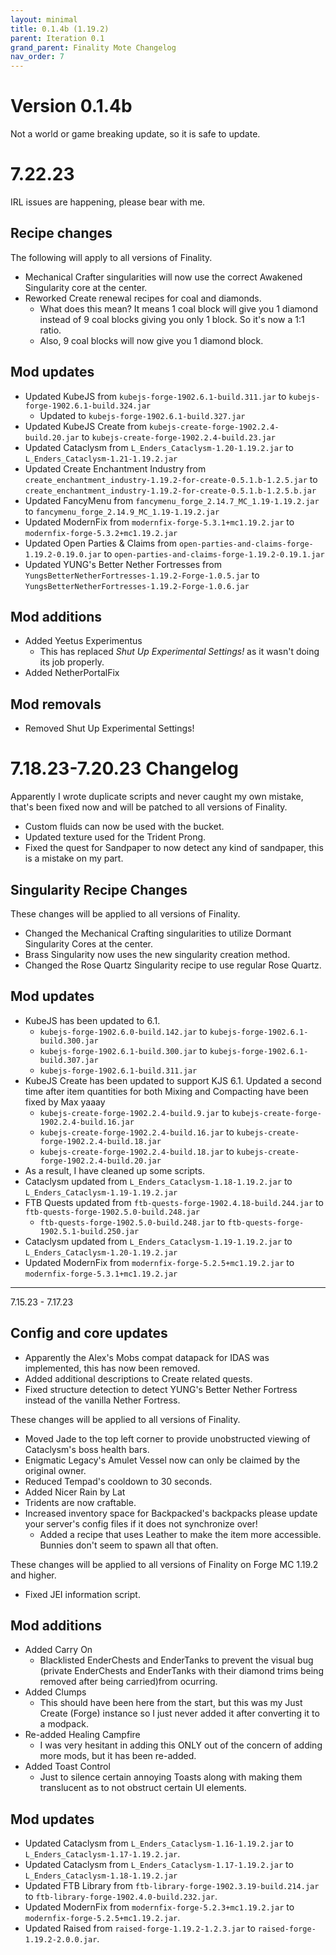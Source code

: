 ```yaml
---
layout: minimal
title: 0.1.4b (1.19.2)
parent: Iteration 0.1
grand_parent: Finality Mote Changelog
nav_order: 7
---
```


# Version 0.1.4b

Not a world or game breaking update, so it is safe to update.

# 7.22.23
IRL issues are happening, please bear with me.

## Recipe changes
The following will apply to all versions of Finality.
- Mechanical Crafter singularities will now use the correct Awakened Singularity core at the center.
- Reworked Create renewal recipes for coal and diamonds.
  - What does this mean? It means 1 coal block will give you 1 diamond instead of 9 coal blocks giving you only 1 block. So it's now a 1:1 ratio.
  - Also, 9 coal blocks will now give you 1 diamond block.

## Mod updates 
- Updated KubeJS from `kubejs-forge-1902.6.1-build.311.jar` to `kubejs-forge-1902.6.1-build.324.jar`
  - Updated to `kubejs-forge-1902.6.1-build.327.jar`
- Updated KubeJS Create from `kubejs-create-forge-1902.2.4-build.20.jar` to `kubejs-create-forge-1902.2.4-build.23.jar`
- Updated Cataclysm from `L_Enders_Cataclysm-1.20-1.19.2.jar` to `L_Enders_Cataclysm-1.21-1.19.2.jar`
- Updated Create Enchantment Industry from `create_enchantment_industry-1.19.2-for-create-0.5.1.b-1.2.5.jar` to `create_enchantment_industry-1.19.2-for-create-0.5.1.b-1.2.5.b.jar`
- Updated FancyMenu from `fancymenu_forge_2.14.7_MC_1.19-1.19.2.jar` to `fancymenu_forge_2.14.9_MC_1.19-1.19.2.jar`
- Updated ModernFix from `modernfix-forge-5.3.1+mc1.19.2.jar` to `modernfix-forge-5.3.2+mc1.19.2.jar`
- Updated Open Parties & Claims from `open-parties-and-claims-forge-1.19.2-0.19.0.jar` to `open-parties-and-claims-forge-1.19.2-0.19.1.jar`
- Updated YUNG's Better Nether Fortresses from `YungsBetterNetherFortresses-1.19.2-Forge-1.0.5.jar` to `YungsBetterNetherFortresses-1.19.2-Forge-1.0.6.jar`

## Mod additions
- Added Yeetus Experimentus 
  - This has replaced *Shut Up Experimental Settings!* as it wasn't doing its job properly.
- Added NetherPortalFix

## Mod removals
- Removed Shut Up Experimental Settings!

# 7.18.23-7.20.23 Changelog

Apparently I wrote duplicate scripts and never caught my own mistake, that's been fixed now and will be patched to all versions of Finality.

- Custom fluids can now be used with the bucket.
- Updated texture used for the Trident Prong.
- Fixed the quest for Sandpaper to now detect any kind of sandpaper, this is a mistake on my part.

## Singularity Recipe Changes
These changes will be applied to all versions of Finality.
- Changed the Mechanical Crafting singularities to utilize Dormant Singularity Cores at the center.
- Brass Singularity now uses the new singularity creation method.
- Changed the Rose Quartz Singularity recipe to use regular Rose Quartz.

## Mod updates
- KubeJS has been updated to 6.1.
  - `kubejs-forge-1902.6.0-build.142.jar` to `kubejs-forge-1902.6.1-build.300.jar`
  - `kubejs-forge-1902.6.1-build.300.jar` to `kubejs-forge-1902.6.1-build.307.jar`
  - `kubejs-forge-1902.6.1-build.311.jar`
- KubeJS Create has been updated to support KJS 6.1. Updated a second time after item quantities for both Mixing and Compacting have been fixed by Max yaaay
  - `kubejs-create-forge-1902.2.4-build.9.jar` to `kubejs-create-forge-1902.2.4-build.16.jar`
  - `kubejs-create-forge-1902.2.4-build.16.jar` to `kubejs-create-forge-1902.2.4-build.18.jar`
  - `kubejs-create-forge-1902.2.4-build.18.jar` to `kubejs-create-forge-1902.2.4-build.20.jar`
- As a result, I have cleaned up some scripts.
- Cataclysm updated from `L_Enders_Cataclysm-1.18-1.19.2.jar` to `L_Enders_Cataclysm-1.19-1.19.2.jar`
- FTB Quests updated from `ftb-quests-forge-1902.4.18-build.244.jar` to `ftb-quests-forge-1902.5.0-build.248.jar`
  - `ftb-quests-forge-1902.5.0-build.248.jar` to `ftb-quests-forge-1902.5.1-build.250.jar`
- Cataclysm updated from `L_Enders_Cataclysm-1.19-1.19.2.jar` to `L_Enders_Cataclysm-1.20-1.19.2.jar`
- Updated ModernFix from `modernfix-forge-5.2.5+mc1.19.2.jar` to `modernfix-forge-5.3.1+mc1.19.2.jar`

--- 
7.15.23 - 7.17.23

## Config and core updates
- Apparently the Alex's Mobs compat datapack for IDAS was implemented, this has now been removed.
- Added additional descriptions to Create related quests.
- Fixed structure detection to detect YUNG's Better Nether Fortress instead of the vanilla Nether Fortress.

These changes will be applied to all versions of Finality.
- Moved Jade to the top left corner to provide unobstructed viewing of Cataclysm's boss health bars.
- Enigmatic Legacy's Amulet Vessel now can only be claimed by the original owner.
- Reduced Tempad's cooldown to 30 seconds.
- Added Nicer Rain by Lat
- Tridents are now craftable.
- Increased inventory space for Backpacked's backpacks please update your server's config files if it does not synchronize over!
  - Added a recipe that uses Leather to make the item more accessible. Bunnies don't seem to spawn all that often.

These changes will be applied to all versions of Finality on Forge MC 1.19.2 and higher.
- Fixed JEI information script.

## Mod additions
- Added Carry On
  - Blacklisted EnderChests and EnderTanks to prevent the visual bug (private EnderChests and EnderTanks with their diamond trims being removed after being carried)from ocurring.
- Added Clumps
  - This should have been here from the start, but this was my Just Create (Forge) instance so I just never added it after converting it to a modpack.
- Re-added Healing Campfire
  - I was very hesitant in adding this ONLY out of the concern of adding more mods, but it has been re-added.
- Added Toast Control 
  - Just to silence certain annoying Toasts along with making them translucent as to not obstruct certain UI elements.

## Mod updates
- Updated Cataclysm from `L_Enders_Cataclysm-1.16-1.19.2.jar` to `L_Enders_Cataclysm-1.17-1.19.2.jar`.
- Updated Cataclysm from `L_Enders_Cataclysm-1.17-1.19.2.jar` to `L_Enders_Cataclysm-1.18-1.19.2.jar`
- Updated FTB Library from `ftb-library-forge-1902.3.19-build.214.jar` to `ftb-library-forge-1902.4.0-build.232.jar`.
- Updated ModernFix from `modernfix-forge-5.2.3+mc1.19.2.jar` to `modernfix-forge-5.2.5+mc1.19.2.jar`.
- Updated Raised from `raised-forge-1.19.2-1.2.3.jar` to `raised-forge-1.19.2-2.0.0.jar`.